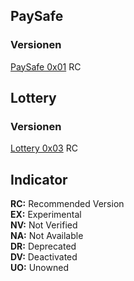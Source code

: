 ## PaySafe
### Versionen
[PaySafe 0x01](https://ropsten.etherscan.io/address/0x3af208fa256ef31391c9ea15dd0457c7f44f4f99/ "0x01, Recommended Version") RC
## Lottery
### Versionen
[Lottery 0x03](https://ropsten.etherscan.io/address/0x120F8506e46212882AE797e0a1780F281aF18A27/ "0x03, Recommended Version") RC

## Indicator
**RC:** Recommended Version  
**EX:** Experimental  
**NV:** Not Verified  
**NA:** Not Available  
**DR:** Deprecated  
**DV:** Deactivated  
**UO:** Unowned
